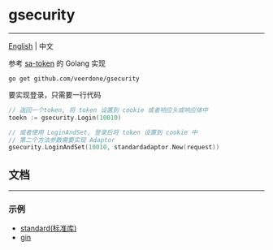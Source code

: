 # gsecurity

------------
[English](README.md) | 中文

参考 [sa-token](https://github.com/dromara/Sa-Token) 的 Golang 实现

```shell
go get github.com/veerdone/gsecurity
```
要实现登录，只需要一行代码
```go
// 返回一个token, 将 token 设置到 cookie 或者响应头或响应体中
toekn := gsecurity.Login(10010)

// 或者使用 LoginAndSet, 登录后将 token 设置到 cookie 中
// 第二个方法参数需要实现 Adaptor
gsecurity.LoginAndSet(10010, standardadaptor.New(request))
```
## 文档

-----------
### 示例
- [standard(标准库)](examples/standard)
- [gin](examples/gin)